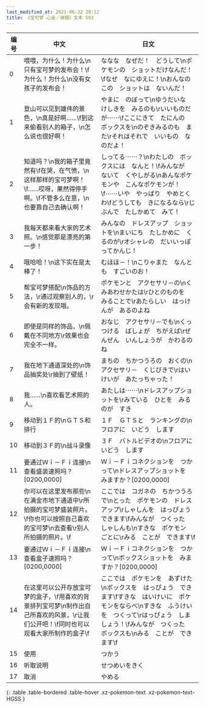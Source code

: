 ```yaml
---
last_modified_at: 2021-06-22 20:12
title: 《宝可梦 心金／魂银》文本 593
---
```

| 编号 | 中文 | 日文 |
| ---- | ---- | ---- |
| 0 | 喂喂，为什么！为什么\n只有宝可梦的发布会！\f为什么！为什么\n没有女孩子的发布会！ | ななな　なぜだ！　どうして\nポケモンの　ショットだけなんだ！\fなぜ　なにゆえに！\nおんなのこの　ショットは　ないんだ！ |
| 1 | 登山可以见到雄伟的景色，\n真是好啊……\f到这来偷看别人的箱子，\n怎么说也很好啊！ | やまに　のぼって\nゆうだいな　けしきを　みるのも\rいいものだが⋯⋯\fここにきて　たにんの　ボックスを\nのぞきみるのも　また\rそれはそれで　いいもの　なのだよ！ |
| 2 | 知道吗？\n我的箱子里竟然有\f在哭，在气愤，\n这样那样的宝可梦啊！\f……哎呀，果然得停手啊。\f不管多么在意，\n也要靠自己去确认啊！ | しってる⋯⋯？\nわたしの　ボックスには　なんと！\fみんなが　ないて　くやしがる\nあんなポケモンや　こんなポケモンが！\f⋯⋯いや　やっぱり　やめとくわ\fどうしても　きになるなら\rじぶんで　たしかめて　みて！ |
| 3 | 我每天都来看大家的艺术照。\n感觉那是漂亮的第一步！ | みんなの　ドレスアップ　ショットを\nまいにち　たしかめに　くるのが\rオシャレの　だいいっぽ　ってかんじ！ |
| 4 | 哦哈哈！\n这下实在是太棒了！ | むほほ－！\nこりゃまた　なんとも　すごいのお！ |
| 5 | 帮宝可梦搭配\n饰品的方法，\r通过观察别人的，\r会有新的发现哦。 | ポケモンと　アクセサリ－の\nくみあわせかたは\rひとのものを　みることで\rあたらしい　はっけんが　あるのよね |
| 6 | 即使是同样的饰品，\n佩戴在不同地方\r效果也会完全不一样。 | おなじ　アクセサリ－でも\nくっつける　ばしょが　ちがえば\rぜんぜん　いんしょうが　かわるのね |
| 7 | 我在地下通道深处的\n饰品抽奖处\r抽到了壁纸！ | まちの　ちかつうろの　おくの\nアクセサリ－　くじびきで\rはいけいが　あたっちゃった！ |
| 8 | 我……\n喜欢看艺术照的人。 | あたしは⋯⋯\nドレスアップショットを\rみている　ひとを　みるのが　すき |
| 9 | 移动到１Ｆ的\nＧＴＳ和排行 | １Ｆ　ＧＴＳと　ランキングの\nフロアに　いどう　します |
| 10 | 移动到３Ｆ的\n战斗录像 | ３Ｆ　バトルビデオの\nフロアに　いどう　します |
| 11 | 要通过Ｗｉ－Ｆｉ连接\n查看盛装速照吗？[0200,0000] | Ｗｉ－Ｆｉコネクションを　つかって\nドレスアップショットを　みますか？[0200,0000] |
| 12 | 你可以在这里发布那些\n在满金市地下通道中\r所拍摄的宝可梦盛装照片。\f你也可以按照自己喜欢的宝可梦\n去查看\r别人所拍摄的照片。\f | ここでは　コガネの　ちかつうろで\nとった　ポケモンの　ドレスアップ\rしゃしんを　はっぴょう　できます\fみんなが　つくった　しゃしんも\nすきな　ポケモン　ごとに\rみる　ことが　できます\f |
| 13 | 要通过Ｗｉ－Ｆｉ连接\n查看盒子速照吗？[0200,0000] | Ｗｉ－Ｆｉコネクションを　つかって\nボックスショットを　みますか？[0200,0000] |
| 14 | 在这里可以公开存放宝可梦的盒子，\f用喜欢的背景排列宝可梦\n制作出自己所喜欢的风景，\r让我们公开吧！\f同时也可以观看大家所制作的盒子\f | ここでは　ポケモンを　あずけた\nボックスを　はっぴょう　できます\fすきな　はいけいに　ポケモンをならべ\nすきな　ふうけいを　つくって\rはっぴょう　しましょう！\fみんなが　つくった　ボックスも\nみる　ことが　できます\f |
| 15 | 使用 | つかう |
| 16 | 听取说明 | せつめいをきく |
| 17 | 取消 | やめる |
{: .table .table-bordered .table-hover .xz-pokemon-text .xz-pokemon-text-HGSS }